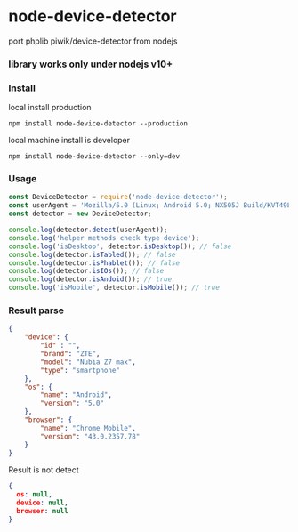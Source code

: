 # node-device-detector

port phplib piwik/device-detector from nodejs

### library works only under nodejs v10+

### Install

local install production

```
npm install node-device-detector --production
```
local machine install is developer
```
npm install node-device-detector --only=dev
```

### Usage

```js
const DeviceDetector = require('node-device-detector');
const userAgent = 'Mozilla/5.0 (Linux; Android 5.0; NX505J Build/KVT49L) AppleWebKit/537.36 (KHTML, like Gecko) Chrome/43.0.2357.78 Mobile Safari/537.36';
const detector = new DeviceDetector;

console.log(detector.detect(userAgent));
console.log('helper methods check type device');
console.log('isDesktop', detector.isDesktop()); // false
console.log(detector.isTabled()); // false
console.log(detector.isPhablet()); // false
console.log(detector.isIOs()); // false
console.log(detector.isAndoid()); // true
console.log('isMobile', detector.isMobile()); // true

```

### Result parse

```json
{ 
    "device": {
        "id" : "",
        "brand": "ZTE",
        "model": "Nubia Z7 max",
        "type": "smartphone" 
    },
    "os": {
        "name": "Android",
        "version": "5.0" 
    },
    "browser": {
        "name": "Chrome Mobile",
        "version": "43.0.2357.78" 
    } 
}
```

Result is not detect
```json
{ 
  os: null,
  device: null,
  browser: null
}
```
